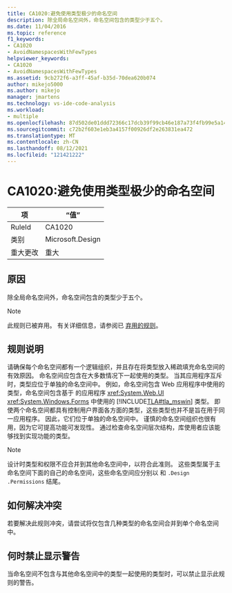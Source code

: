 ```yaml
---
title: CA1020:避免使用类型极少的命名空间
description: 除全局命名空间外，命名空间包含的类型少于五个。
ms.date: 11/04/2016
ms.topic: reference
f1_keywords:
- CA1020
- AvoidNamespacesWithFewTypes
helpviewer_keywords:
- CA1020
- AvoidNamespacesWithFewTypes
ms.assetid: 9cb272f6-a3ff-45af-b35d-70dea620b074
author: mikejo5000
ms.author: mikejo
manager: jmartens
ms.technology: vs-ide-code-analysis
ms.workload:
- multiple
ms.openlocfilehash: 87d502de01ddd72366c17dcb39f99cb46e187a73f4fb99e5a14276ca203d2e68
ms.sourcegitcommit: c72b2f603e1eb3a4157f00926df2e263831ea472
ms.translationtype: MT
ms.contentlocale: zh-CN
ms.lasthandoff: 08/12/2021
ms.locfileid: "121421222"
---
```

# <a name="ca1020-avoid-namespaces-with-few-types"></a>CA1020:避免使用类型极少的命名空间

|项|“值”|
|-|-|
|RuleId|CA1020|
|类别|Microsoft.Design|
|重大更改|重大|

## <a name="cause"></a>原因

除全局命名空间外，命名空间包含的类型少于五个。

> [!NOTE]
> 此规则已被弃用。 有关详细信息，请参阅已 [弃用的规则](fxcop-unported-deprecated-rules.md)。

## <a name="rule-description"></a>规则说明

请确保每个命名空间都有一个逻辑组织，并且存在将类型放入稀疏填充命名空间的有效原因。 命名空间应包含在大多数情况下一起使用的类型。 当其应用程序互斥时，类型应位于单独的命名空间中。 例如，命名空间包含 Web 应用程序中使用的类型，命名空间包含基于 的应用程序 <xref:System.Web.UI> <xref:System.Windows.Forms> 中使用的 [!INCLUDE[TLA#tla_mswin](../code-quality/includes/tlasharptla_mswin_md.md)] 类型。 即使两个命名空间都具有控制用户界面各方面的类型，这些类型也并不是旨在用于同一应用程序。 因此，它们位于单独的命名空间中。 谨慎的命名空间组织也很有用，因为它可提高功能可发现性。 通过检查命名空间层次结构，库使用者应该能够找到实现功能的类型。

> [!NOTE]
> 设计时类型和权限不应合并到其他命名空间中，以符合此准则。 这些类型属于主命名空间下面的自己的命名空间，这些命名空间应分别以 和 `.Design` `.Permissions` 结尾。

## <a name="how-to-fix-violations"></a>如何解决冲突

若要解决此规则冲突，请尝试将仅包含几种类型的命名空间合并到单个命名空间中。

## <a name="when-to-suppress-warnings"></a>何时禁止显示警告

当命名空间不包含与其他命名空间中的类型一起使用的类型时，可以禁止显示此规则的警告。
